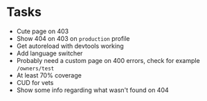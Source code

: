 # Tasks
* Cute page on 403
* Show 404 on 403 on `production` profile
* Get autoreload with devtools working
* Add language switcher
* Probably need a custom page on 400 errors, check for example `/owners/test`
* At least 70% coverage
* CUD for vets
* Show some info regarding what wasn't found on 404
